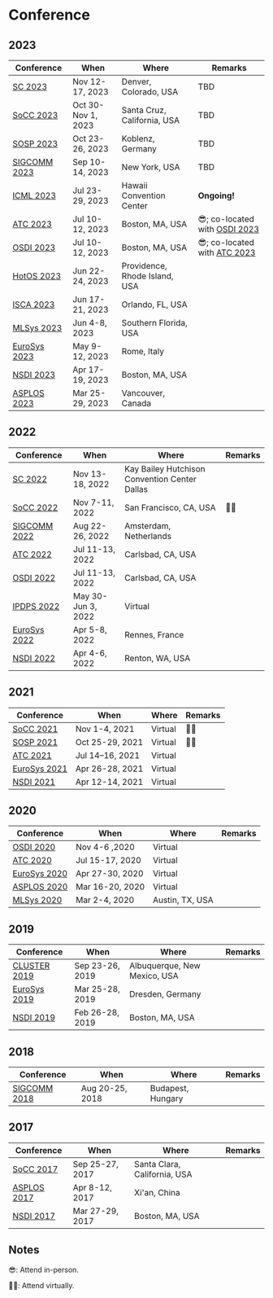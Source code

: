 # Conference

## 2023

<table data-full-width="true"><thead><tr><th>Conference</th><th>When</th><th>Where</th><th>Remarks</th></tr></thead><tbody><tr><td><a href="sc-2023.md">SC 2023</a></td><td>Nov 12-17, 2023</td><td>Denver, Colorado, USA</td><td>TBD</td></tr><tr><td><a href="socc-2023.md">SoCC 2023</a></td><td>Oct 30-Nov 1, 2023</td><td>Santa Cruz, California, USA</td><td>TBD</td></tr><tr><td><a href="sosp-2023.md">SOSP 2023</a></td><td>Oct 23-26, 2023</td><td>Koblenz, Germany</td><td>TBD</td></tr><tr><td><a href="sigcomm-2023.md">SIGCOMM 2023</a></td><td>Sep 10-14, 2023</td><td>New York, USA</td><td>TBD</td></tr><tr><td><a href="icml-2023.md">ICML 2023</a></td><td>Jul 23-29, 2023</td><td>Hawaii Convention Center</td><td><strong>Ongoing!</strong></td></tr><tr><td><a href="atc-2023/">ATC 2023</a></td><td>Jul 10-12, 2023</td><td>Boston, MA, USA</td><td>😎; co-located with <a href="osdi-2023.md">OSDI 2023</a></td></tr><tr><td><a href="osdi-2023.md">OSDI 2023</a></td><td>Jul 10-12, 2023</td><td>Boston, MA, USA</td><td>😎; co-located with <a href="atc-2023/">ATC 2023</a></td></tr><tr><td><a href="hotos-2023.md">HotOS 2023</a></td><td>Jun 22-24, 2023</td><td>Providence, Rhode Island, USA</td><td></td></tr><tr><td><a href="isca-2023.md">ISCA 2023</a></td><td>Jun 17-21, 2023</td><td>Orlando, FL, USA</td><td></td></tr><tr><td><a href="mlsys-2023.md">MLSys 2023</a></td><td>Jun 4-8, 2023</td><td>Southern Florida, USA</td><td></td></tr><tr><td><a href="eurosys-2023.md">EuroSys 2023</a></td><td>May 9-12, 2023</td><td>Rome, Italy</td><td></td></tr><tr><td><a href="nsdi-2023/">NSDI 2023</a></td><td>Apr 17-19, 2023</td><td>Boston, MA, USA</td><td></td></tr><tr><td><a href="asplos-2023/">ASPLOS 2023</a></td><td>Mar 25-29, 2023</td><td>Vancouver, Canada</td><td></td></tr></tbody></table>

## 2022

| Conference                    | When               | Where                                         | Remarks |
| ----------------------------- | ------------------ | --------------------------------------------- | ------- |
| [SC 2022](sc-2022.md)         | Nov 13-18, 2022    | Kay Bailey Hutchison Convention Center Dallas |         |
| [SoCC 2022](socc-2022/)       | Nov 7-11, 2022     | San Francisco, CA, USA                        | 👨‍💻   |
| [SIGCOMM 2022](sigcomm-2022/) | Aug 22-26, 2022    | Amsterdam, Netherlands                        |         |
| [ATC 2022](atc-2022/)         | Jul 11-13, 2022    | Carlsbad, CA, USA                             |         |
| [OSDI 2022](osdi-2022/)       | Jul 11-13, 2022    | Carlsbad, CA, USA                             |         |
| [IPDPS 2022](ipdps-2022/)     | May 30-Jun 3, 2022 | Virtual                                       |         |
| [EuroSys 2022](eurosys-2022/) | Apr 5-8, 2022      | Rennes, France                                |         |
| [NSDI 2022](nsdi-2022.md)     | Apr 4-6, 2022      | Renton, WA, USA                               |         |

## 2021

| Conference                    | When            | Where   | Remarks |
| ----------------------------- | --------------- | ------- | ------- |
| [SoCC 2021](socc-2021.md)     | Nov 1-4, 2021   | Virtual | 👨‍💻   |
| [SOSP 2021](sosp-2021/)       | Oct 25-29, 2021 | Virtual | 👨‍💻   |
| [ATC 2021](atc-2021/)         | Jul 14–16, 2021 | Virtual |         |
| [EuroSys 2021](eurosys-2021/) | Apr 26-28, 2021 | Virtual |         |
| [NSDI 2021](nsdi-2021.md)     | Apr 12-14, 2021 | Virtual |         |

## 2020

<table><thead><tr><th>Conference</th><th>When</th><th>Where</th><th data-hidden>Remarks</th></tr></thead><tbody><tr><td><a href="osdi-2020/">OSDI 2020</a></td><td>Nov 4-6 ,2020</td><td>Virtual</td><td></td></tr><tr><td><a href="atc-2020/">ATC 2020</a></td><td>Jul 15-17, 2020</td><td>Virtual</td><td></td></tr><tr><td><a href="eurosys-2020.md">EuroSys 2020</a></td><td>Apr 27-30, 2020</td><td>Virtual</td><td></td></tr><tr><td><a href="asplos-2020.md">ASPLOS 2020</a></td><td>Mar 16-20, 2020</td><td>Virtual</td><td></td></tr><tr><td><a href="mlsys-2020.md">MLSys 2020</a></td><td>Mar 2-4, 2020</td><td>Austin, TX, USA</td><td></td></tr></tbody></table>

## 2019

<table><thead><tr><th>Conference</th><th>When</th><th>Where</th><th data-hidden>Remarks</th></tr></thead><tbody><tr><td><a href="cluster-2019.md">CLUSTER 2019</a></td><td>Sep 23-26, 2019</td><td>Albuquerque, New Mexico, USA</td><td></td></tr><tr><td><a href="eurosys-2019.md">EuroSys 2019</a></td><td>Mar 25-28, 2019</td><td>Dresden, Germany</td><td></td></tr><tr><td><a href="nsdi-2019.md">NSDI 2019</a></td><td>Feb 26-28, 2019</td><td>Boston, MA, USA</td><td></td></tr></tbody></table>

## 2018

<table><thead><tr><th>Conference</th><th>When</th><th>Where</th><th data-hidden>Remarks</th></tr></thead><tbody><tr><td><a href="sigcomm-2018/">SIGCOMM 2018</a></td><td>Aug 20-25, 2018</td><td>Budapest, Hungary</td><td></td></tr></tbody></table>

## 2017

<table><thead><tr><th>Conference</th><th>When</th><th>Where</th><th data-hidden>Remarks</th></tr></thead><tbody><tr><td><a href="socc-2017/">SoCC 2017</a></td><td>Sep 25-27, 2017</td><td>Santa Clara, California, USA</td><td></td></tr><tr><td><a href="asplos-2017/">ASPLOS 2017</a></td><td>Apr 8-12, 2017</td><td>Xi'an, China</td><td></td></tr><tr><td><a href="nsdi-2017/">NSDI 2017</a></td><td>Mar 27-29, 2017</td><td>Boston, MA, USA</td><td></td></tr></tbody></table>

## Notes

😎: Attend in-person.

👨‍💻: Attend virtually.

